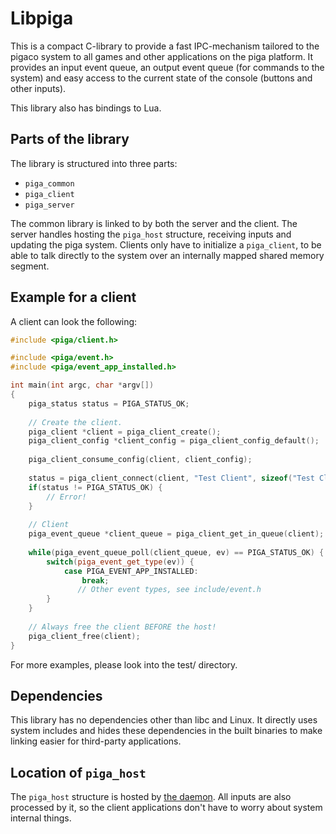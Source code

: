 Libpiga
=======

This is a compact C-library to provide a fast IPC-mechanism tailored to the pigaco system
to all games and other applications on the piga platform. It provides 
an input event queue, an output event queue (for commands to the system) and 
easy access to the current state of the console (buttons and other inputs). 

This library also has bindings to Lua. 

Parts of the library
--------------------

The library is structured into three parts: 

  * `piga_common`
  * `piga_client`
  * `piga_server`

The common library is linked to by both the server and the client. The server handles hosting
the `piga_host` structure, receiving inputs and updating the piga system. Clients only have
to initialize a `piga_client`, to be able to talk directly to the system over an internally 
mapped shared memory segment.

Example for a client
--------------------

A client can look the following: 

```C++
#include <piga/client.h>

#include <piga/event.h>
#include <piga/event_app_installed.h>

int main(int argc, char *argv[])
{
    piga_status status = PIGA_STATUS_OK;
    
    // Create the client.
    piga_client *client = piga_client_create();
    piga_client_config *client_config = piga_client_config_default();
    
    piga_client_consume_config(client, client_config);
    
    status = piga_client_connect(client, "Test Client", sizeof("Test Client"));
    if(status != PIGA_STATUS_OK) {
        // Error!
    }
    
    // Client
    piga_event_queue *client_queue = piga_client_get_in_queue(client);
    
    while(piga_event_queue_poll(client_queue, ev) == PIGA_STATUS_OK) {
        switch(piga_event_get_type(ev)) {
            case PIGA_EVENT_APP_INSTALLED:
                break;
               // Other event types, see include/event.h
        }
    }
    
    // Always free the client BEFORE the host!
    piga_client_free(client);
}
```

For more examples, please look into the test/ directory. 

Dependencies
------------

This library has no dependencies other than libc and Linux. It directly uses system includes
and hides these dependencies in the built binaries to make linking easier for third-party applications.

Location of `piga_host`
----------------------

The `piga_host` structure is hosted by [the daemon](https://github.com/pigaco/daemon). All inputs
are also processed by it, so the client applications don't have to worry about system internal things.
